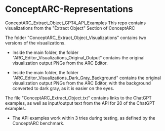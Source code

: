 # ConceptARC-Representations
ConceptARC_Extract_Object_GPT4_API_Examples
This repo contains visualizations from the "Extract Object" Section of ConceptARC

The folder "ConceptARC_Extract_Object_Visualizations" contains two versions of the visualizations. 

- Inside the main folder, the folder "ARC_Editor_Visualizations_Original_Output" contains the original visualization output PNGs from the ARC Editor.

- Inside the main folder, the folder "ARC_Editor_Visualizations_Dark_Gray_Background" contains the original visualization output PNGs from the ARC Editor, with the background converted to dark gray, as it is easier on the eyes.

The file "ConceptARC_Extract_Object.txt" contains links to the ChatGPT examples, as well as input/output text from the API for 20 of the ChatGPT examples.

- The API examples work within 3 tries during testing, as defined by the ConceptARC benchmark.
